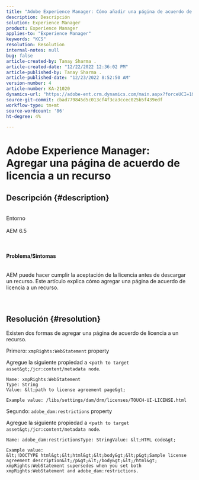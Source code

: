 ```yaml
---
title: "Adobe Experience Manager: Cómo añadir una página de acuerdo de licencia a un recurso"
description: Descripción
solution: Experience Manager
product: Experience Manager
applies-to: "Experience Manager"
keywords: "KCS"
resolution: Resolution
internal-notes: null
bug: false
article-created-by: Tanay Sharma .
article-created-date: "12/22/2022 12:36:02 PM"
article-published-by: Tanay Sharma .
article-published-date: "12/23/2022 8:52:50 AM"
version-number: 4
article-number: KA-21020
dynamics-url: "https://adobe-ent.crm.dynamics.com/main.aspx?forceUCI=1&pagetype=entityrecord&etn=knowledgearticle&id=e851b830-f581-ed11-81ac-6045bd006239"
source-git-commit: cbad779845d5c013cf4f3ca3ccec025b5f439edf
workflow-type: tm+mt
source-wordcount: '86'
ht-degree: 4%

---
```


# Adobe Experience Manager: Agregar una página de acuerdo de licencia a un recurso

## Descripción {#description}

<br>Entorno<br><br>AEM 6.5<br><br> <br><br><b>Problema/Síntomas</b><br><br><br>AEM puede hacer cumplir la aceptación de la licencia antes de descargar un recurso. Este artículo explica cómo agregar una página de acuerdo de licencia a un recurso.<br><br> 

## Resolución {#resolution}


Existen dos formas de agregar una página de acuerdo de licencia a un recurso.

Primero: `xmpRights:WebStatement` property

Agregue la siguiente propiedad a &lt;`path to target asset&gt;/jcr:content/metadata node`.




```
Name: xmpRights:WebStatement
Type: String
Value: &lt;path to license agreement page&gt;
```




`Example value: /libs/settings/dam/drm/licenses/TOUCH-UI-LICENSE.html`



Segundo: `adobe_dam:restrictions` property

Agregue la siguiente propiedad a &lt;`path to target asset&gt;/jcr:content/metadata node`.




```
Name: adobe_dam:restrictionsType: StringValue: &lt;HTML code&gt;
```







```
Example value:
&lt;!DOCTYPE html&gt;&lt;html&gt;&lt;body&gt;&lt;p&gt;Sample license agreement description&lt;/p&gt;&lt;/body&gt;&lt;/html&gt;
xmpRights:WebStatement supersedes when you set both xmpRights:WebStatement and adobe_dam:restrictions.
```



